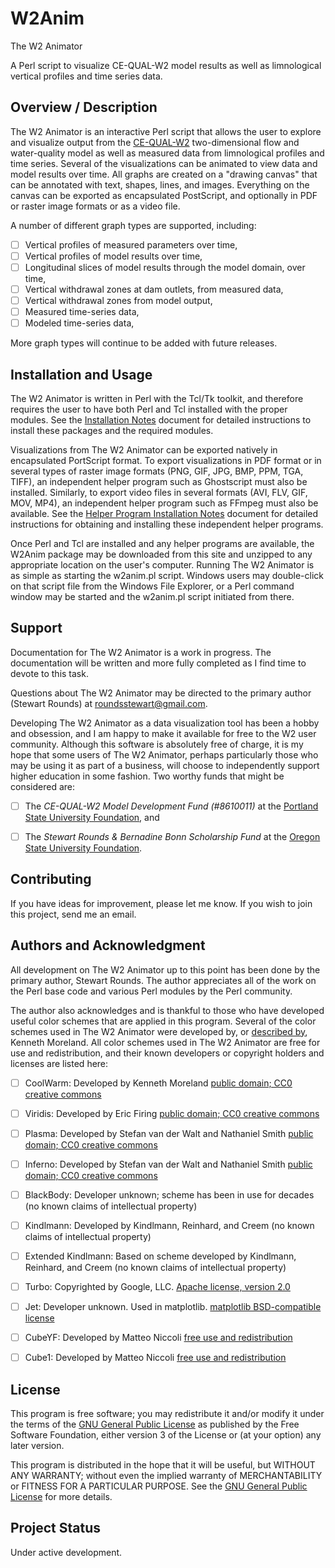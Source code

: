 # W2Anim

The W2 Animator

A Perl script to visualize CE-QUAL-W2 model results as well as limnological
vertical profiles and time series data.


## Overview / Description

The W2 Animator is an interactive Perl script that allows the user to
explore and visualize output from the [CE-QUAL-W2](https://cee.pdx.edu/w2)
two-dimensional flow and water-quality model as well as measured data from
limnological profiles and time series.  Several of the visualizations
can be animated to view data and model results over time.  All graphs
are created on a "drawing canvas" that can be annotated with text, shapes,
lines, and images.  Everything on the canvas can be exported as encapsulated
PostScript, and optionally in PDF or raster image formats or as a video file.

A number of different graph types are supported, including:

- [ ] Vertical profiles of measured parameters over time,
- [ ] Vertical profiles of model results over time,
- [ ] Longitudinal slices of model results through the model domain, over time,
- [ ] Vertical withdrawal zones at dam outlets, from measured data,
- [ ] Vertical withdrawal zones from model output,
- [ ] Measured time-series data,
- [ ] Modeled time-series data,

More graph types will continue to be added with future releases.


## Installation and Usage

The W2 Animator is written in Perl with the Tcl/Tk toolkit, and therefore
requires the user to have both Perl and Tcl installed with the proper
modules.  See the [Installation Notes](INSTALLATION.md) document for
detailed instructions to install these packages and the required modules.

Visualizations from The W2 Animator can be exported natively in encapsulated
PortScript format.  To export visualizations in PDF format or in several
types of raster image formats (PNG, GIF, JPG, BMP, PPM, TGA, TIFF), an
independent helper program such as Ghostscript must also be installed.
Similarly, to export video files in several formats (AVI, FLV, GIF, MOV,
MP4), an independent helper program such as FFmpeg must also be available.
See the [Helper Program Installation Notes](HELPER_APP_NOTES.md) document
for detailed instructions for obtaining and installing these independent
helper programs.

Once Perl and Tcl are installed and any helper programs are available,
the W2Anim package may be downloaded from this site and unzipped to any
appropriate location on the user's computer.  Running The W2 Animator is as
simple as starting the w2anim.pl script.  Windows users may double-click on
that script file from the Windows File Explorer, or a Perl command window
may be started and the w2anim.pl script initiated from there.


## Support

Documentation for The W2 Animator is a work in progress.  The documentation
will be written and more fully completed as I find time to devote to
this task.

Questions about The W2 Animator may be directed to the primary author
(Stewart Rounds) at <roundsstewart@gmail.com>.

Developing The W2 Animator as a data visualization tool has been
a hobby and obsession, and I am happy to make it available for free
to the W2 user community.  Although this software is absolutely free
of charge, it is my hope that some users of The W2 Animator, perhaps
particularly those who may be using it as part of a business, will
choose to independently support higher education in some fashion.
Two worthy funds that might be considered are:

- [ ] The *CE-QUAL-W2 Model Development Fund (#8610011)* at the
      [Portland State University Foundation](https://giving.psuf.org/), and

- [ ] The *Stewart Rounds & Bernadine Bonn Scholarship Fund*
      at the [Oregon State University Foundation](https://give.fororegonstate.org/).


## Contributing

If you have ideas for improvement, please let me know.  If you wish to
join this project, send me an email.


## Authors and Acknowledgment

All development on The W2 Animator up to this point has been done by the
primary author, Stewart Rounds.  The author appreciates all of the work
on the Perl base code and various Perl modules by the Perl community.

The author also acknowledges and is thankful to those who have developed
useful color schemes that are applied in this program.  Several of
the color schemes used in The W2 Animator were developed by, or
[described by](https://www.kennethmoreland.com/color-advice/), Kenneth
Moreland. All color schemes used in The W2 Animator are free for use
and redistribution, and their known developers or copyright holders and
licenses are listed here:

- [ ] CoolWarm:  Developed by Kenneth Moreland
      [public domain; CC0 creative commons](https://creativecommons.org/publicdomain/zero/1.0/)

- [ ] Viridis:  Developed by Eric Firing
      [public domain; CC0 creative commons](https://creativecommons.org/publicdomain/zero/1.0/)

- [ ] Plasma:  Developed by Stefan van der Walt and Nathaniel Smith
      [public domain; CC0 creative commons](https://creativecommons.org/publicdomain/zero/1.0/)

- [ ] Inferno:  Developed by Stefan van der Walt and Nathaniel Smith
      [public domain; CC0 creative commons](https://creativecommons.org/publicdomain/zero/1.0/)

- [ ] BlackBody:  Developer unknown; scheme has been in use for decades
      (no known claims of intellectual property)

- [ ] Kindlmann:  Developed by Kindlmann, Reinhard, and Creem
      (no known claims of intellectual property)

- [ ] Extended Kindlmann:  Based on scheme developed by Kindlmann, Reinhard, and Creem
      (no known claims of intellectual property)

- [ ] Turbo:  Copyrighted by Google, LLC.
      [Apache license, version 2.0](https://www.apache.org/licenses/LICENSE-2.0)

- [ ] Jet:  Developer unknown.  Used in matplotlib.
      [matplotlib BSD-compatible license](https://matplotlib.org/stable/users/project/license.html)

- [ ] CubeYF:  Developed by Matteo Niccoli
      [free use and redistribution](https://mycartablog.com/2013/03/06/perceptual-rainbow-palette-the-goodies/)

- [ ] Cube1:  Developed by Matteo Niccoli
      [free use and redistribution](https://mycartablog.com/2013/03/06/perceptual-rainbow-palette-the-goodies/)


## License

This program is free software; you may redistribute it and/or modify it
under the terms of the [GNU General Public License](LICENSE) as published
by the Free Software Foundation, either version 3 of the License or (at
your option) any later version.

This program is distributed in the hope that it will be useful,
but WITHOUT ANY WARRANTY; without even the implied warranty
of MERCHANTABILITY or FITNESS FOR A PARTICULAR PURPOSE.  See the
[GNU General Public License](https://www.gnu.org/licenses/gpl-3.0.html)
for more details.


## Project Status

Under active development.
